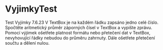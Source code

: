 # VyjimkyTest
Test Vyjímky 7.6.23
V TextBox je na každém řádku zapsáno jedno celé číslo. Spočtěte aritmetický průměr záporných čísel v TextBox a vypište zprávu. Pomocí výjimek ošetřete platnost formátu  nebo přetečení dat v TextBox, nevyhovující řádky nebudou do průměru zahrnuty. Dále ošetřete přetečení součtu a dělení nulou.
